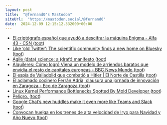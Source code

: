 ```yaml
---
layout: post
title:  "@fernand0's Mastodon"
siteUrl:  "https://mastodon.social/@fernand0"
date:  2024-12-09 12:15:12.332000+00:00
---
```

*  [El criptógrafo español que ayudó a descifrar la máquina Enigma - Alfa 43 - CSN  ](https://www.csn.es/-/el-criptografo-espanol-que-ayudo-a-descifrar-la-maquina-enigma) ([toot](https://mastodon.social/@fernand0/113622811432115064))
*  [Like ‘old Twitter’: The scientific community finds a new home on Bluesky   ](https://www.science.org/content/article/old-twitter-scientific-community-finds-new-home-bluesky) ([toot](https://mastodon.social/@fernand0/113622592288304297))
*  [Agile (data) science: a (draft) manifesto ](https://arxiv.org/abs/2104.1254) ([toot](https://mastodon.social/@fernand0/113622485470128403))
*  [Alquileres: Cómo logró Viena un modelo de arriendos baratos que envidia el resto de capitales europeas - BBC News Mundo ](https://www.bbc.com/mundo/articles/cvgx9gx7m0e) ([toot](https://mastodon.social/@fernand0/113622192720786341))
*  [El espía de Valladolid que combatió a Hitler \| El Norte de Castilla ](https://www.elnortedecastilla.es/valladolid/espia-valladolid-combatio-20210509084429-nt.htm) ([toot](https://mastodon.social/@fernand0/113621241652926947))
*  [El aclamado cocinero Ferrán Adrià, clausura una jornada de innovación en Zaragoza - Eco de Zaragoza ](https://ecodezaragoza.tv/el-aclamado-coicnero-ferran-adria-clausura-una-jornada-de-innovacion-en-zaragoza) ([toot](https://mastodon.social/@fernand0/113620454817641291))
*  [Linux Kernel Performance Bottlenecks Spotted By Mold Developer ](https://www.phoronix.com/news/Linux-Kernel-Bottlenecks-Mol) ([toot](https://mastodon.social/@fernand0/113618613397430541))
*  [Peligro. ](https://avecesunafoto.wordpress.com/2024/12/08/peligro) ([toot](https://mastodon.social/@fernand0/113618545066482137))
*  [Google Chat’s new huddles make it even more like Teams and Slack ](https://www.theverge.com/2024/11/27/24307767/google-chat-huddles-meet-video-call-workspace-updat) ([toot](https://mastodon.social/@fernand0/113618311722532480))
*  [Convocan huelga en los trenes de alta velocidad de Iryo para Navidad y Año Nuevo ](https://www.elperiodicodearagon.com/economia/2024/11/27/convocan-huelga-trenes-alta-velocidad-iryo-navidad-112091798.htm) ([toot](https://mastodon.social/@fernand0/113618057658663283))

